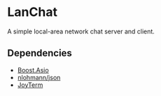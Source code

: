 # LanChat

A simple local-area network chat server and client.

## Dependencies  
* [Boost.Asio](https://www.boost.org/doc/libs/1_75_0/doc/html/boost_asio.html)  
* [nlohmann/json](https://github.com/nlohmann/json) 
* [JoyTerm](https://github.com/DvEyZ/joyterm)